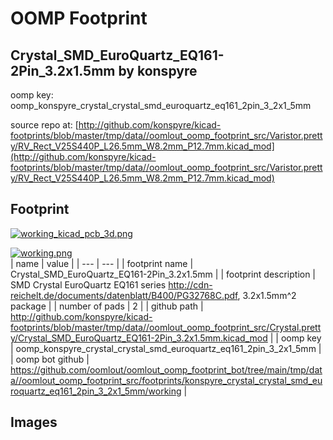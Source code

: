# OOMP Footprint  
## Crystal_SMD_EuroQuartz_EQ161-2Pin_3.2x1.5mm  by konspyre  
  
oomp key: oomp_konspyre_crystal_crystal_smd_euroquartz_eq161_2pin_3_2x1_5mm  
  
source repo at: [http://github.com/konspyre/kicad-footprints/blob/master/tmp/data//oomlout_oomp_footprint_src/Varistor.pretty/RV_Rect_V25S440P_L26.5mm_W8.2mm_P12.7mm.kicad_mod](http://github.com/konspyre/kicad-footprints/blob/master/tmp/data//oomlout_oomp_footprint_src/Varistor.pretty/RV_Rect_V25S440P_L26.5mm_W8.2mm_P12.7mm.kicad_mod)  
## Footprint  
  
[![working_kicad_pcb_3d.png](working_kicad_pcb_3d_600.png)](working_kicad_pcb_3d.png)  
  
[![working.png](working_600.png)](working.png)  
| name | value | 
| --- | --- | 
| footprint name | Crystal_SMD_EuroQuartz_EQ161-2Pin_3.2x1.5mm | 
| footprint description | SMD Crystal EuroQuartz EQ161 series http://cdn-reichelt.de/documents/datenblatt/B400/PG32768C.pdf, 3.2x1.5mm^2 package | 
| number of pads | 2 | 
| github path | http://github.com/konspyre/kicad-footprints/blob/master/tmp/data//oomlout_oomp_footprint_src/Crystal.pretty/Crystal_SMD_EuroQuartz_EQ161-2Pin_3.2x1.5mm.kicad_mod | 
| oomp key | oomp_konspyre_crystal_crystal_smd_euroquartz_eq161_2pin_3_2x1_5mm | 
| oomp bot github | https://github.com/oomlout/oomlout_oomp_footprint_bot/tree/main/tmp/data//oomlout_oomp_footprint_src/footprints/konspyre_crystal_crystal_smd_euroquartz_eq161_2pin_3_2x1_5mm/working | 
## Images  
